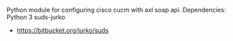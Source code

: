 Python module for configuring cisco cucm with axl soap api.
Dependencies:
 Python 3
 suds-jurko
 - https://bitbucket.org/jurko/suds

